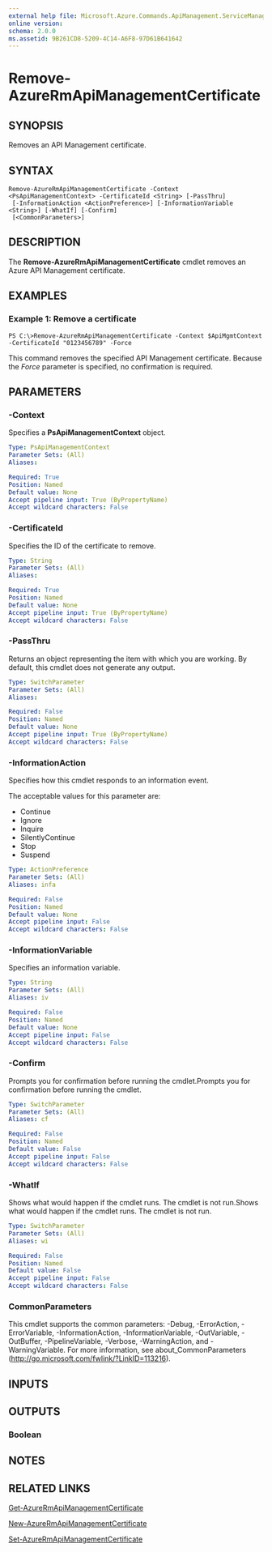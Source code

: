 ```yaml
---
external help file: Microsoft.Azure.Commands.ApiManagement.ServiceManagement.dll-Help.xml
online version: 
schema: 2.0.0
ms.assetid: 9B261CD8-5209-4C14-A6F8-97D61B641642
---
```


# Remove-AzureRmApiManagementCertificate

## SYNOPSIS
Removes an API Management certificate.

## SYNTAX

```
Remove-AzureRmApiManagementCertificate -Context <PsApiManagementContext> -CertificateId <String> [-PassThru]
 [-InformationAction <ActionPreference>] [-InformationVariable <String>] [-WhatIf] [-Confirm]
 [<CommonParameters>]
```

## DESCRIPTION
The **Remove-AzureRmApiManagementCertificate** cmdlet removes an Azure API Management certificate.

## EXAMPLES

### Example 1: Remove a certificate
```
PS C:\>Remove-AzureRmApiManagementCertificate -Context $ApiMgmtContext -CertificateId "0123456789" -Force
```

This command removes the specified API Management certificate.
Because the *Force* parameter is specified, no confirmation is required.

## PARAMETERS

### -Context
Specifies a **PsApiManagementContext** object.

```yaml
Type: PsApiManagementContext
Parameter Sets: (All)
Aliases: 

Required: True
Position: Named
Default value: None
Accept pipeline input: True (ByPropertyName)
Accept wildcard characters: False
```

### -CertificateId
Specifies the ID of the certificate to remove.

```yaml
Type: String
Parameter Sets: (All)
Aliases: 

Required: True
Position: Named
Default value: None
Accept pipeline input: True (ByPropertyName)
Accept wildcard characters: False
```

### -PassThru
Returns an object representing the item with which you are working.
By default, this cmdlet does not generate any output.

```yaml
Type: SwitchParameter
Parameter Sets: (All)
Aliases: 

Required: False
Position: Named
Default value: None
Accept pipeline input: True (ByPropertyName)
Accept wildcard characters: False
```

### -InformationAction
Specifies how this cmdlet responds to an information event.

The acceptable values for this parameter are:

- Continue
- Ignore
- Inquire
- SilentlyContinue
- Stop
- Suspend

```yaml
Type: ActionPreference
Parameter Sets: (All)
Aliases: infa

Required: False
Position: Named
Default value: None
Accept pipeline input: False
Accept wildcard characters: False
```

### -InformationVariable
Specifies an information variable.

```yaml
Type: String
Parameter Sets: (All)
Aliases: iv

Required: False
Position: Named
Default value: None
Accept pipeline input: False
Accept wildcard characters: False
```

### -Confirm
Prompts you for confirmation before running the cmdlet.Prompts you for confirmation before running the cmdlet.

```yaml
Type: SwitchParameter
Parameter Sets: (All)
Aliases: cf

Required: False
Position: Named
Default value: False
Accept pipeline input: False
Accept wildcard characters: False
```

### -WhatIf
Shows what would happen if the cmdlet runs.
The cmdlet is not run.Shows what would happen if the cmdlet runs.
The cmdlet is not run.

```yaml
Type: SwitchParameter
Parameter Sets: (All)
Aliases: wi

Required: False
Position: Named
Default value: False
Accept pipeline input: False
Accept wildcard characters: False
```

### CommonParameters
This cmdlet supports the common parameters: -Debug, -ErrorAction, -ErrorVariable, -InformationAction, -InformationVariable, -OutVariable, -OutBuffer, -PipelineVariable, -Verbose, -WarningAction, and -WarningVariable. For more information, see about_CommonParameters (http://go.microsoft.com/fwlink/?LinkID=113216).

## INPUTS

## OUTPUTS

### Boolean

## NOTES

## RELATED LINKS

[Get-AzureRmApiManagementCertificate](./Get-AzureRmApiManagementCertificate.md)

[New-AzureRmApiManagementCertificate](./New-AzureRmApiManagementCertificate.md)

[Set-AzureRmApiManagementCertificate](./Set-AzureRmApiManagementCertificate.md)


